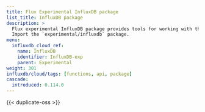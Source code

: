 ```yaml
---
title: Flux Experimental InfluxDB package
list_title: InfluxDB package
description: >
  Flux experimental InfluxDB package provides tools for working with the InfluxDB API.
  Import the `experimental/influxdb` package.
menu:
  influxdb_cloud_ref:
    name: InfluxDB
    identifier: InfluxDB-exp
    parent: Experimental
weight: 301
influxdb/cloud/tags: [functions, api, package]
cascade:
  introduced: 0.114.0
---
```


{{< duplicate-oss >}}
